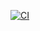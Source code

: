 [![CI](https://github.com/kentahikaru/ExtractApifyResults/actions/workflows/ci.yaml/badge.svg)](https://github.com/kentahikaru/ExtractApifyResults/actions/workflows/ci.yaml)